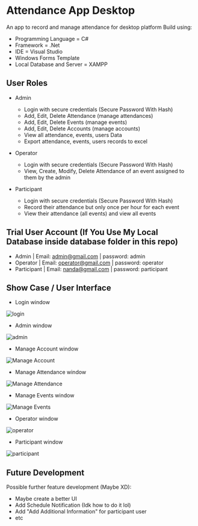 # Attendance App Desktop
An app to record and manage attendance for desktop platform
Build using:
- Programming Language = C#
- Framework = .Net
- IDE = Visual Studio
- Windows Forms Template
- Local Database and Server = XAMPP

## User Roles ##
- Admin
  - Login with secure credentials (Secure Password With Hash)
  - Add, Edit, Delete Attendance (manage attendances)
  - Add, Edit, Delete Events (manage events)
  - Add, Edit, Delete Accounts (manage accounts)
  - View all attendance, events, users Data
  - Export attendance, events, users records to excel

- Operator
  - Login with secure credentials (Secure Password With Hash)
  - View, Create, Modify, Delete Attendance of an event assigned to them by the admin

- Participant
  - Login with secure credentials (Secure Password With Hash)
  - Record their attendance but only once per hour for each event
  - View their attendance (all events) and view all events

## Trial User Account (If You Use My Local Database inside database folder in this repo) ##
- Admin | Email: admin@gmail.com | password: admin
- Operator | Email: operator@gmail.com | password: operator
- Participant | Email: nanda@gmail.com | password: participant

## Show Case / User Interface ##
- Login window

![login](https://github.com/nandaarya/AttendanceAppDesktop/blob/master/assets/Screenshot_Login_Window.png)

- Admin window

![admin](https://github.com/nandaarya/AttendanceAppDesktop/blob/master/assets/Screenshot_Admin_Window.png)

- Manage Account window

![Manage Account](https://github.com/nandaarya/AttendanceAppDesktop/blob/master/assets/Screenshot_Manage_Account_Window.png)

- Manage Attendance window

![Manage Attendance](https://github.com/nandaarya/AttendanceAppDesktop/blob/master/assets/Screenshot_Manage_Attendance.png)

- Manage Events window

![Manage Events](https://github.com/nandaarya/AttendanceAppDesktop/blob/master/assets/Screenshot_Manage_Event_Window.png)

- Operator window
  
![operator](https://github.com/nandaarya/AttendanceAppDesktop/blob/master/assets/Screenshot_Operator_Window.png)

- Participant window

![participant](https://github.com/nandaarya/AttendanceAppDesktop/blob/master/assets/Screenshot_Participant_Window.png)

## Future Development ##
Possible further feature development (Maybe XD):
- Maybe create a better UI
- Add Schedule Notification (Idk how to do it lol)
- Add "Add Additional Information" for participant user
- etc

